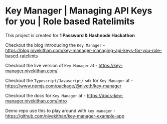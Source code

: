 # Key Manager | Managing API Keys for you | Role based Ratelimits

This project is created for **1 Password & Hashnode Hackathon**

Checkout the blog introducing the `Key Manager` - https://blog.nivekithan.com/key-manager-managing-api-keys-for-you-role-based-ratelimts

Checkout the live version of `Key Manager` at - https://key-manager.nivekithan.com/

Checkout the `Typescript/Javascript/` `sdk` for `Key Manager` at - https://www.npmjs.com/package/@niveth/key-manager

Checkout the docs for `Key Manager` at - https://docs-key-manager.nivekithan.com/intro

Demo repo use this to play around with `key manager` - https://github.com/nivekithan/key-manager-example-app
